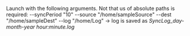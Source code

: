 Launch with the following arguments. Not that us of absolute paths is required:
--syncPeriod "10"
--source "/home/sampleSource"
--dest "/home/sampleDest"
--log "/home/Log" &rarr; log is saved as *SyncLog_day-month-year hour:minute.log*